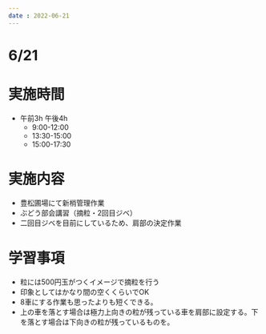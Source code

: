 ```yaml
---
date : 2022-06-21
---
```


# 6/21

# 実施時間
- 午前3h 午後4h
    - 9:00-12:00
    - 13:30-15:00
    - 15:00-17:30

# 実施内容
- 豊松圃場にて新梢管理作業
- ぶどう部会講習（摘粒・2回目ジベ）
- 二回目ジベを目前にしているため、肩部の決定作業

# 学習事項
- 粒には500円玉がつくイメージで摘粒を行う
- 印象としてはかなり間の空くくらいでOK
- 8車にする作業も思ったよりも短くできる。
- 上の車を落とす場合は極力上向きの粒が残っている車を肩部に設定する。下を落とす場合は下向きの粒が残っているものを。
